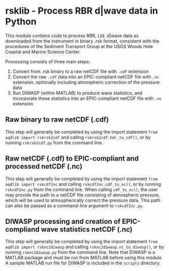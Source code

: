 # rsklib - Process RBR d|wave data in Python

This module contains code to process RBR, Ltd. d|wave data as downloaded from the instrument in binary .rsk format, consistent with the procedures of the Sediment Transport Group at the USGS Woods Hole Coastal and Marine Science Center.

Processing consists of three main steps:

1. Convert from .rsk binary to a raw netCDF file with `.cdf` extension
2. Convert the raw `.cdf` data into an EPIC-compliant netCDF file with `.nc` extension, optionally including atmospheric correction of the pressure data
3. Run DIWASP (within MATLAB) to produce wave statistics, and incorporate these statistics into an EPIC-compliant netCDF file with `.nc` extension

## Raw binary to raw netCDF (.cdf)

This step will generally be completed by using the import statement `from aqdlib import rskrsk2cdf` and calling `rskrsk2cdf.hdr_to_cdf()`, or by running `rskrsk2cdf.py` from the command line.

## Raw netCDF (.cdf) to EPIC-compliant and processed netCDF (.nc)

This step will generally be completed by using the import statement `from aqdlib import rskcdf2nc` and calling `rskcdf2nc.cdf_to_nc()`, or by running `rskcdf2nc.py` from the command line. When calling `cdf_to_nc()`, the user may provide the path to a netCDF file consisting of atmospheric pressure, which will be used to atmospherically correct the pressure data. This path can also be passed as a command-line argument to `rskcdf2nc.py`.

## DIWASP processing and creation of EPIC-compliand wave statistics netCDF (.nc)

This step will generally be completed by using the import statement `from aqdlib import rsknc2diwasp` and calling `rsknc2diwasp.nc_to_diwasp()`, or by running `rsknc2diwasp.py` from the command line. Note that DIWASP is a MATLAB package and must be run from MATLAB before using this module. A sample MATLAB run file for DIWASP is included in the `scripts` directory.